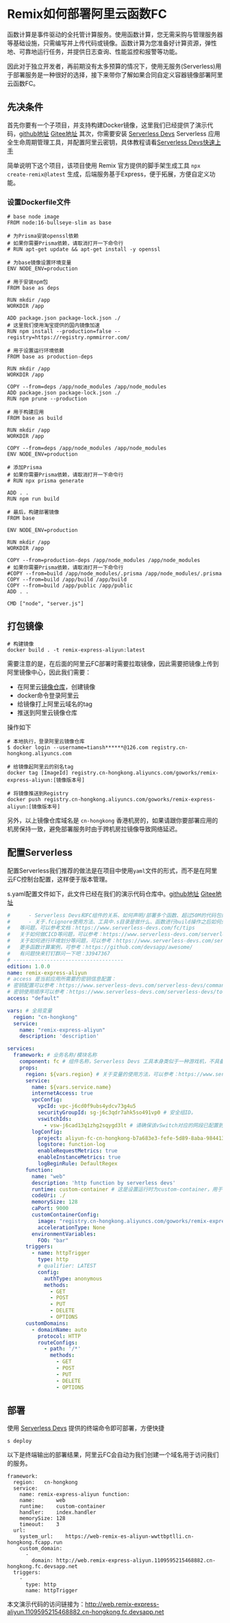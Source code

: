 # Remix如何部署阿里云函数FC

函数计算是事件驱动的全托管计算服务。使用函数计算，您无需采购与管理服务器等基础设施，只需编写并上传代码或镜像。函数计算为您准备好计算资源，弹性地、可靠地运行任务，并提供日志查询、性能监控和报警等功能。

因此对于独立开发者，再前期没有太多预算的情况下，使用无服务(Serverless)用于部署服务是一种很好的选择，接下来带你了解如果合同自定义容器镜像部署阿里云函数FC。

## 先决条件
首先你要有一个子项目，并支持构建Docker镜像，这里我们已经提供了演示代码，[github地址](https://github.com/wnow20/remix-express-aliyun) [Gitee地址](https://gitee.com/wnow20/remix-express-aliyun)
其次，你需要安装 [Serverless Devs](https://www.serverless-devs.com/) Serverless 应用全生命周期管理工具，并配置阿里云密钥，具体教程请看[Serverless Devs快速上手](https://docs.serverless-devs.com/serverless-devs/quick_start)

简单说明下这个项目，该项目使用 Remix 官方提供的脚手架生成工具 `npx create-remix@latest` 生成，后端服务基于Express，便于拓展，方便自定义功能。

### 设置Dockerfile文件
```设置Dockerfile
# base node image
FROM node:16-bullseye-slim as base

# 为Prisma安装openssl依赖
# 如果你需要Prisma依赖，请取消打开一下命令行
# RUN apt-get update && apt-get install -y openssl

# 为base镜像设置环境变量
ENV NODE_ENV=production

# 用于安装npm包
FROM base as deps

RUN mkdir /app
WORKDIR /app

ADD package.json package-lock.json ./
# 这里我们使用淘宝提供的国内镜像加速
RUN npm install --production=false --registry=https://registry.npmmirror.com/

# 用于设置运行环境依赖
FROM base as production-deps

RUN mkdir /app
WORKDIR /app

COPY --from=deps /app/node_modules /app/node_modules
ADD package.json package-lock.json ./
RUN npm prune --production

# 用于构建应用
FROM base as build

RUN mkdir /app
WORKDIR /app

COPY --from=deps /app/node_modules /app/node_modules
ENV NODE_ENV=production

# 添加Prisma
# 如果你需要Prisma依赖，请取消打开一下命令行
# RUN npx prisma generate

ADD . .
RUN npm run build

# 最后，构建部署镜像
FROM base

ENV NODE_ENV=production

RUN mkdir /app
WORKDIR /app

COPY --from=production-deps /app/node_modules /app/node_modules
# 如果你需要Prisma依赖，请取消打开一下命令行
#COPY --from=build /app/node_modules/.prisma /app/node_modules/.prisma
COPY --from=build /app/build /app/build
COPY --from=build /app/public /app/public
ADD . .

CMD ["node", "server.js"]
```

## 打包镜像
```shell
# 构建镜像
docker build . -t remix-express-aliyun:latest
```

需要注意的是，在后面的阿里云FC部署时需要拉取镜像，因此需要把镜像上传到阿里镜像中心，因此我们需要：

- 在阿里云[镜像仓库](https://cr.console.aliyun.com/cn-hongkong/instance/repositories)，创建镜像
- docker命令登录阿里云
- 给镜像打上阿里云域名的tag
- 推送到阿里云镜像仓库

操作如下
```shell
# 本地执行，登录阿里云镜像仓库
$ docker login --username=tiansh******@126.com registry.cn-hongkong.aliyuncs.com

# 给镜像起阿里云的别名tag
docker tag [ImageId] registry.cn-hongkong.aliyuncs.com/goworks/remix-express-aliyun:[镜像版本号]

# 将镜像推送到Registry
docker push registry.cn-hongkong.aliyuncs.com/goworks/remix-express-aliyun:[镜像版本号]
```

另外，以上镜像仓库域名是 `cn-hongkong` 香港机房的，如果请跟你要部署应用的机房保持一致，避免部署服务时由于跨机房拉镜像导致网络延迟。

## 配置Serverless

配置Serverless我们推荐的做法是在项目中使用`yaml`文件的形式，而不是在阿里云FC控制台配置，这样便于版本管理。

s.yaml配置文件如下，此文件已经在我们的演示代码仓库中。[github地址](https://github.com/wnow20/remix-express-aliyun) [Gitee地址](https://gitee.com/wnow20/remix-express-aliyun)

```yaml
#      - Serverless Devs和FC组件的关系、如何声明/部署多个函数、超过50M的代码包如何部署
#      - 关于.fcignore使用方法、工具中.s目录是做什么、函数进行build操作之后如何处理build的产物
#   等问题，可以参考文档：https://www.serverless-devs.com/fc/tips
#   关于如何做CICD等问题，可以参考：https://www.serverless-devs.com/serverless-devs/cicd
#   关于如何进行环境划分等问题，可以参考：https://www.serverless-devs.com/serverless-devs/extend
#   更多函数计算案例，可参考：https://github.com/devsapp/awesome/
#   有问题快来钉钉群问一下吧：33947367
# ------------------------------------
edition: 1.0.0
name: remix-express-aliyun
# access 是当前应用所需要的密钥信息配置：
# 密钥配置可以参考：https://www.serverless-devs.com/serverless-devs/command/config
# 密钥使用顺序可以参考：https://www.serverless-devs.com/serverless-devs/tool#密钥使用顺序与规范
access: "default"

vars: # 全局变量
  region: "cn-hongkong"
  service:
    name: "remix-express-aliyun"
    description: 'description'

services:
  framework: # 业务名称/模块名称
    component: fc # 组件名称，Serverless Devs 工具本身类似于一种游戏机，不具备具体的业务能力，组件类似于游戏卡，用户通过向游戏机中插入不同的游戏卡实现不同的功能，即通过使用不同的组件实现不同的具体业务能力
    props:
      region: ${vars.region} # 关于变量的使用方法，可以参考：https://www.serverless-devs.com/serverless-devs/yaml#变量赋值
      service:
        name: ${vars.service.name}
        internetAccess: true
        vpcConfig:
          vpcId: vpc-j6cd0f9ubs4ydcv73g4u5
          securityGroupId: sg-j6c3qdr7ahk5so491vp0 # 安全组ID。
          vswitchIds:
            - vsw-j6cad13q1zhg2sqygd3lt # 请确保该vSwitch对应的网段已配置到数据库实例访问白名单中。
        logConfig:
          project: aliyun-fc-cn-hongkong-b7a683e3-fefe-5d89-8aba-98441329ba2f
          logstore: function-log
          enableRequestMetrics: true
          enableInstanceMetrics: true
          logBeginRule: DefaultRegex
      function:
        name: "web"
        description: 'http function by serverless devs'
        runtime: custom-container # 这是设置运行时为custom-container，用于部署开发者自己打的镜像
        codeUri: ./
        memorySize: 128
        caPort: 9000
        customContainerConfig:
          image: "registry.cn-hongkong.aliyuncs.com/goworks/remix-express-aliyun:0.0.2"
          accelerationType: None
        environmentVariables:
          FOO: "bar"
      triggers:
        - name: httpTrigger
          type: http
          # qualifier: LATEST    
          config:
            authType: anonymous
            methods:
              - GET
              - POST
              - PUT
              - DELETE
              - OPTIONS
      customDomains:
        - domainName: auto
          protocol: HTTP
          routeConfigs:
            - path: '/*'
              methods:
                - GET
                - POST
                - PUT
                - DELETE
                - OPTIONS

```


## 部署

使用 [Serverless Devs](https://www.serverless-devs.com/) 提供的终端命令即可部署，方便快捷
```shell
s deploy
```

以下是终端输出的部署结果，阿里云FC会自动为我们创建一个域名用于访问我们的服务。
```output
framework: 
  region:   cn-hongkong
  service: 
    name: remix-express-aliyun function: 
    name:       web
    runtime:    custom-container
    handler:    index.handler
    memorySize: 128
    timeout:    3
  url: 
    system_url:    https://web-remix-es-aliyun-wwttbptlli.cn-hongkong.fcapp.run
    custom_domain: 
      - 
        domain: http://web.remix-express-aliyun.1109595215468882.cn-hongkong.fc.devsapp.net
  triggers: 
    - 
      type: http
      name: httpTrigger
```

本文演示代码的访问链接为：http://web.remix-express-aliyun.1109595215468882.cn-hongkong.fc.devsapp.net

